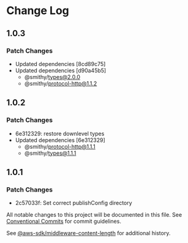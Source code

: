 # Change Log

## 1.0.3

### Patch Changes

- Updated dependencies [8cd89c75]
- Updated dependencies [d90a45b5]
  - @smithy/types@2.0.0
  - @smithy/protocol-http@1.1.2

## 1.0.2

### Patch Changes

- 6e312329: restore downlevel types
- Updated dependencies [6e312329]
  - @smithy/protocol-http@1.1.1
  - @smithy/types@1.1.1

## 1.0.1

### Patch Changes

- 2c57033f: Set correct publishConfig directory

All notable changes to this project will be documented in this file.
See [Conventional Commits](https://conventionalcommits.org) for commit guidelines.

See [@aws-sdk/middleware-content-length](https://github.com/aws/aws-sdk-js-v3/blob/main/packages/middleware-content-length/CHANGELOG.md) for additional history.
